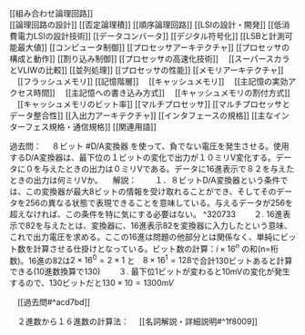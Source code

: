 
[[組み合わせ論理回路]]					
[[論理回路の設計]]
[[否定論理積]]
[[順序論理回路]]
[[LSIの設計・開発]]
[[低消費電力LSIの設計技術]]
[[データコンバータ]]
[[デジタル符号化]]
[[LSBと計測可能最大値]]
[[コンピュータ制御]]
[[プロセッサアーキテクチャ]]
[[プロセッサの構成と動作]]
[[割り込み制御]]
[[プロセッサの高速化技術]]
　[[スーパースカラとVLIWの比較]]
[[並列処理]]
[[プロセッサの性能]]
[[メモリアーキテクチャ]]
　[[フラッシュメモリ]]
[[記憶階層]]
　[[キャッシュメモリ]]
　[[主記憶の実効アクセス時間]]
　[[主記憶への書き込み方式]]
　[[キャッシュメモリの割付方式]]
　[[キャッシュメモリのビット率]]
[[マルチプロセッサ]]
[[マルチプロセッサとデータ整合性]]
[[入出力アーキテクチャ]]
[[インタフェースの規格]]
[[主なインターフェス規格・通信規格]]
[[関連用語]]


過去問：
　８ビット #D/A変換器 を使って、負でない電圧を発生させる。使用するD/A変換器は、最下位の１ビットの変化で出力が１０ミリV変化する。データに０を与えたときの出力は０ミリVである。データに16進表示で８２を与えたときの出力は何ミリVか。
　解説：
　　１．８ビットD/A変換器という条件では、この変換器が最大8ビットの情報を受け取れることができ、そしてそのデータを256の異なる状態で表現できることを意味している。与えるデータが256を超えなければ、この条件を特に気にする必要はない。 ^320733
　　２.  16進表示で82を与えたとは、変換器に、16進表示82を変換器に入力したという意味、これで出力電圧を求める。ここの16進は問題の他部分とは関係なく、単純にビット数を計算させる仕掛けとなっている。ビット数の計算：$i\times 16^n$ の和(n=桁数)。16進の82は$2\times 16^0=2\times 1$ と　$8\times 16^1=128$で合計130ビットあると計算できる(10進数換算で130)
　　３. 最下位1ビットが変わると10mVの変化が発生するので、130ビットだと$130\times 10=1300mV$

　[[過去問#^acd7bd]]

　２進数から１６進数の計算法：
　[[名詞解説・詳細説明#^1f8009]]

